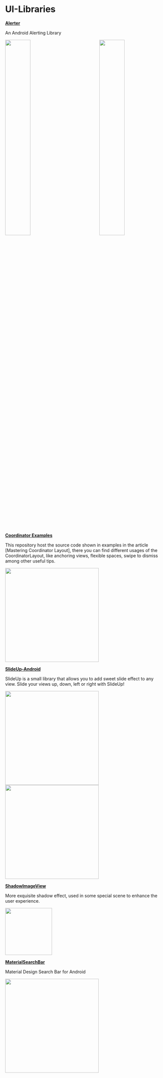 # UI-Libraries

**[Alerter](https://github.com/Tapadoo/Alerter "Alerter")**

An Android Alerting Library

<div height="200px">
<img src=https://github.com/Tapadoo/Alerter/blob/master/documentation/alert_default.gif width="40%">

<img src=https://github.com/Tapadoo/Alerter/blob/master/documentation/alert_verbose.gif width="40%" align="right">
</div>

**[Coordinator Examples](https://github.com/saulmm/CoordinatorExamples)**

This repository host the source code shown in examples in the article [Mastering Coordinator Layout], there you can find different usages of the CoordinatorLayout, like anchoring views, flexible spaces, swipe to dismiss among other useful tips.

<img src=https://github.com/saulmm/CoordinatorExamples/blob/master/art/example.gif width="300">

**[SlideUp-Android](https://github.com/mancj/SlideUp-Android)**

SlideUp is a small library that allows you to add sweet slide effect to any view. Slide your views up, down, left or right with SlideUp!

<img src=https://github.com/mancj/mancj.github.io/blob/master/other/slideup-art/art1.gif width="300"> <img src=https://github.com/mancj/mancj.github.io/blob/master/other/slideup-art/art2.gif width="300">


**[ShadowImageView](https://github.com/yingLanNull/ShadowImageView)**

More exquisite shadow effect, used in some special scene to enhance the user experience.

<img src=https://github.com/yingLanNull/ShadowImageView/raw/master/show/shadow.gif width="150">

**[MaterialSearchBar](https://github.com/mancj/MaterialSearchBar)**

Material Design Search Bar for Android

<img src=https://github.com/mancj/MaterialSearchBar/raw/master/art/preview.gif width="300">

